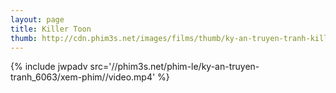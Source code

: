 ```yaml
---
layout: page
title: Killer Toon
thumb: http://cdn.phim3s.net/images/films/thumb/ky-an-truyen-tranh-killer-toon-2013.jpg
---
```

{% include jwpadv src='//phim3s.net/phim-le/ky-an-truyen-tranh_6063/xem-phim//video.mp4' %}